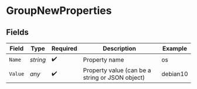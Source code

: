 # GroupNewProperties


## Fields

| Field                                           | Type                                            | Required                                        | Description                                     | Example                                         |
| ----------------------------------------------- | ----------------------------------------------- | ----------------------------------------------- | ----------------------------------------------- | ----------------------------------------------- |
| `Name`                                          | *string*                                        | :heavy_check_mark:                              | Property name                                   | os                                              |
| `Value`                                         | *any*                                           | :heavy_check_mark:                              | Property value (can be a string or JSON object) | debian10                                        |